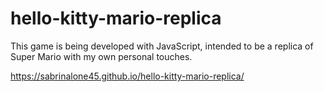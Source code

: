 # hello-kitty-mario-replica
This game is being developed with JavaScript, intended to be a replica of Super Mario with my own personal touches.

https://sabrinalone45.github.io/hello-kitty-mario-replica/
